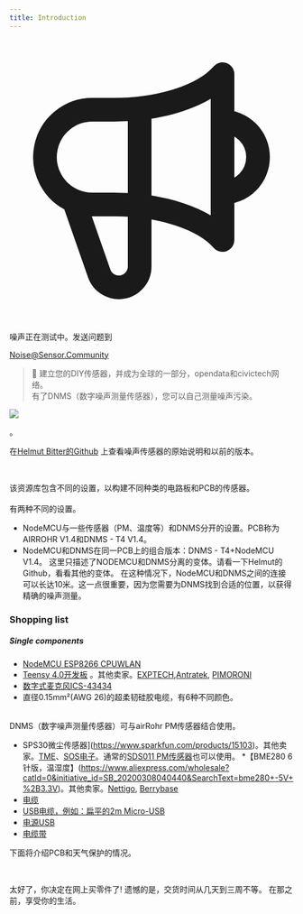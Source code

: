 ```yaml
---
title: Introduction
---
```


  <div class="max-w-screen-xl mx-auto pt-5">
      <div class="p-2 rounded-lg bg-indigo-100 shadow-lg sm:p-3">
      <div class="flex items-center">
            <span class="p-2 rounded-lg bg-indigo-500">
              <svg class="h-8 w-8 text-white" fill="none" viewBox="0 0 24 24" stroke="currentColor">
                <path stroke-linecap="round" stroke-linejoin="round" stroke-width="2" d="M11 5.882V19.24a1.76 1.76 0 01-3.417.592l-2.147-6.15M18 13a3 3 0 100-6M5.436 13.683A4.001 4.001 0 017 6h1.832c4.1 0 7.625-1.234 9.168-3v14c-1.543-1.766-5.067-3-9.168-3H7a3.988 3.988 0 01-1.564-.317z" />
              </svg>
            </span>
        <div class="flex flex-wrap">
          <div class="flex-wrap flex">
            <p class="pt-1 text-indigo-700 font-medium">
                 噪声正在测试中。发送问题到</p>
          <a href="mailto:Noise@Sensor.Community" class="ml-1 font-medium underline text-white hover:text-yellow-600">
                  Noise@Sensor.Community</a>
          </div>
           </div>
      </div>
    </div>
  </div>

> 🚧 建立您的DIY传感器，并成为全球的一部分，opendata和civictech网络。<br> 有了DNMS（数字噪声测量传感器），您可以自己测量噪声污染。

 <img src=".docsdnmsdnms-noise-measuring-sensor-kit.jpg" style="display: block; margin: 1em 0" loading="lazy">。


在[Helmut Bitter的Github](https://github.com/hbitter/DNMS/tree/master/Manual) 上查看噪声传感器的原始说明和以前的版本。

<br>

该资源库包含不同的设置，以构建不同种类的电路板和PCB的传感器。
 <br>
 <br>
 有两种不同的设置。
* NodeMCU与一些传感器（PM、温度等）和DNMS分开的设置。PCB称为AIRROHR V1.4和DNMS - T4 V1.4。
* NodeMCU和DNMS在同一PCB上的组合版本：DNMS - T4+NodeMCU V1.4。
 这里只描述了NODEMCU和DNMS分离的变体。请看一下Helmut的Github，看看其他的变体。
  在这种情况下，NodeMCU和DNMS之间的连接可以长达10米。这一点很重要，因为您需要为DNMS找到合适的位置，以获得精确的噪声测量。

### Shopping list

##### Single components
* [NodeMCU ESP8266 CPUWLAN](https://www.aliexpress.com/wholesale?groupsort=1&SortType=price_asc&SearchText=nodemcu+v3+esp8266+ch340)
* [Teensy 4.0开发板](https://www.pjrc.com/store/teensy40.html) 。其他卖家。[EXPTECH](https://www.exp-tech.de/plattformen/teensy/9596/teensy-4.0-development-board),[Antratek](https://www.antratek.de/teensy-4-0), [PIMORONI](https://shop.pimoroni.com/products/teensy-4-0-development-board) 
* [数字式麦克风ICS-43434](https://www.tindie.com/products/onehorse/ics43434-i2s-digital-microphone/)
* 直径0.15mm²(AWG 26)的超柔韧硅胶电缆，有6种不同颜色。
<br>
DNMS（数字噪声测量传感器）可与airRohr PM传感器结合使用。

* SPS30微尘传感器](https://www.sparkfun.com/products/15103)。其他卖家。[TME](https://www.tme.eu/de/details/sps30/gassensoren/sensirion/1-101638-10/?brutto=1)、[SOS电子](https://www.soselectronic.de/products/sensirion/sps30-2-304234)。通常的[SDS011 PM传感器](https://de.aliexpress.com/wholesale?catId=0&initiative_id=AS_20200813122806&SearchText=sds011)也可以使用。
*【BME280 6针版，温湿度】(https://www.aliexpress.com/wholesale?catId=0&initiative_id=SB_20200308040440&SearchText=bme280+-5V+%2B3.3V)。其他卖家。[Nettigo](https://nettigo.eu/products/module-pressure-humidity-and-temperature-sensor-bosch-bme280), [Berrybase](https://www.berrybase.de/bauelemente/sensoren-module/feuchtigkeit/bme680-breakout-board-4in1-sensor-f-252-r-temperatur-luftfeuchtigkeit-luftdruck-und-luftg-252-t)
* [电缆](http://www.aliexpress.comwholesale?groupsort=1&amp;SortType=price_asc&amp;SearchText=Dupont+电缆+20厘米+雌性-雌性)
* [USB电缆，例如：扁平的2m Micro-USB](https://www.aliexpress.comwholesale?catId=0&amp;initiative_id=SB_20200308040708&amp;SearchText=micro+usb+flat+cable+2m)
* [电源USB](https://www.aliexpress.com/wholesale?catId=0&initiative_id=SB_20200308040834&SearchText=single+micro+usb+eu+power+supply)
* [电缆带](https://www.aliexpress.comwholesale?catId=0&amp;initiative_id=SB_20200308040852&amp;SearchText=cable+带子)

下面将介绍PCB和天气保护的情况。

<br>

太好了，你决定在网上买零件了!
遗憾的是，交货时间从几天到三周不等。
在那之前，享受你的生活️。
